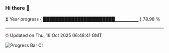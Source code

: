 ### Hi there 👋

⏳ Year progress { ███████████████████████▁▁▁▁▁▁▁ } 78.98 %

---

⏰ Updated on Thu, 16 Oct 2025 06:48:41 GMT

![Progress Bar CI](https://github.com/IshwaranRudhara/GIT-ACTION/workflows/Progress%20Bar%20CI/badge.svg)
